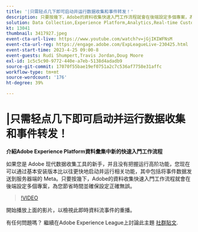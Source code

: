 ```yaml
---
title: '|只需轻点几下即可启动并运行数据收集和事件转发！'
description: 只要按幾下，Adobe的資料收集快速入門工作流程就會在後端設定多個專案，為您節省時間並確保設定正確無誤。
solution: Data Collection,Experience Platform,Analytics,Real-time Customer Data Platform,Customer Journey Analytics
kt: 13041
thumbnail: 3417927.jpeg
event-cta-url-live: https://www.youtube.com/watch?v=jGjIKIWFNsM
event-cta-url-reg: https://engage.adobe.com/ExpLeagueLive-230425.html
event-start-time: 2023-4-25 09:00-8
event-guests: Rudi Shumpert,Travis Jordan,Doug Moore
exl-id: 1c5c5c90-9772-440e-a7eb-5138d4adadb9
source-git-commit: 17070f55bae19ef0751a2c7c536af7758e31affc
workflow-type: tm+mt
source-wordcount: '176'
ht-degree: 39%

---
```


# |只需轻点几下即可启动并运行数据收集和事件转发！

**介紹Adobe Experience Platform資料彙集中新的快速入門工作流程**

如果您是 Adobe 现代数据收集工具的新手，并且没有把握运行高阶功能，您现在可以通过基本安装版本比以往更快地启动并运行相关功能，其中包括将事件数据发送到服务器端的 Meta。只要按幾下，Adobe的資料收集快速入門工作流程就會在後端設定多個專案，為您節省時間並確保設定正確無誤。

>[!VIDEO](https://video.tv.adobe.com/v/3417927/?quality=12&learn=on)

開始播放上面的影片，以檢視此即時資料流事件的重播。

有任何問題嗎？ 繼續在Adobe Experience League上討論此主題 [社群貼文](https://experienceleaguecommunities.adobe.com/t5/adobe-experience-platform-data/experience-league-live-post-session-discussion-get-data/m-p/589754#M476).

